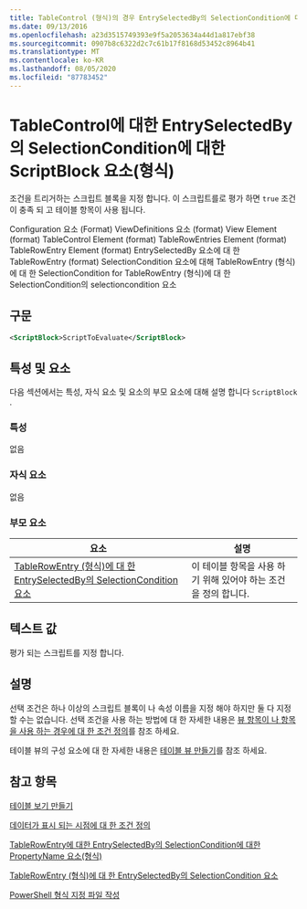 ```yaml
---
title: TableControl (형식)의 경우 EntrySelectedBy의 SelectionCondition에 대 한 ScriptBlock 요소 | Microsoft Docs
ms.date: 09/13/2016
ms.openlocfilehash: a23d3515749393e9f5a2053634a44d1a817ebf38
ms.sourcegitcommit: 0907b8c6322d2c7c61b17f8168d53452c8964b41
ms.translationtype: MT
ms.contentlocale: ko-KR
ms.lasthandoff: 08/05/2020
ms.locfileid: "87783452"
---
```

# <a name="scriptblock-element-for-selectioncondition-for-entryselectedby-for-tablecontrol-format"></a>TableControl에 대한 EntrySelectedBy의 SelectionCondition에 대한 ScriptBlock 요소(형식)

조건을 트리거하는 스크립트 블록을 지정 합니다. 이 스크립트를로 평가 하면 `true` 조건이 충족 되 고 테이블 항목이 사용 됩니다.

Configuration 요소 (Format) ViewDefinitions 요소 (format) View Element (format) TableControl Element (format) TableRowEntries Element (format) TableRowEntry Element (format) EntrySelectedBy 요소에 대 한 TableRowEntry (format) SelectionCondition 요소에 대해 TableRowEntry (형식)에 대 한 SelectionCondition for TableRowEntry (형식)에 대 한 SelectionCondition의 selectioncondition 요소

## <a name="syntax"></a>구문

```xml
<ScriptBlock>ScriptToEvaluate</ScriptBlock>
```

## <a name="attributes-and-elements"></a>특성 및 요소

다음 섹션에서는 특성, 자식 요소 및 요소의 부모 요소에 대해 설명 합니다 `ScriptBlock` .

### <a name="attributes"></a>특성

없음

### <a name="child-elements"></a>자식 요소

없음

### <a name="parent-elements"></a>부모 요소

|요소|설명|
|-------------|-----------------|
|[TableRowEntry (형식)에 대 한 EntrySelectedBy의 SelectionCondition 요소](./selectioncondition-element-for-entryselectedby-for-tablecontrol-format.md)|이 테이블 항목을 사용 하기 위해 있어야 하는 조건을 정의 합니다.|

## <a name="text-value"></a>텍스트 값

평가 되는 스크립트를 지정 합니다.

## <a name="remarks"></a>설명

선택 조건은 하나 이상의 스크립트 블록이 나 속성 이름을 지정 해야 하지만 둘 다 지정할 수는 없습니다. 선택 조건을 사용 하는 방법에 대 한 자세한 내용은 [뷰 항목이 나 항목을 사용 하는 경우에 대 한 조건 정의](./defining-conditions-for-displaying-data.md)를 참조 하세요.

테이블 뷰의 구성 요소에 대 한 자세한 내용은 [테이블 뷰 만들기](./creating-a-table-view.md)를 참조 하세요.

## <a name="see-also"></a>참고 항목

[테이블 보기 만들기](./creating-a-table-view.md)

[데이터가 표시 되는 시점에 대 한 조건 정의](./defining-conditions-for-displaying-data.md)

[TableRowEntry에 대한 EntrySelectedBy의 SelectionCondition에 대한 PropertyName 요소(형식)](./propertyname-element-for-selectioncondition-for-entryselectedby-for-tablerowentry-format.md)

[TableRowEntry (형식)에 대 한 EntrySelectedBy의 SelectionCondition 요소](./selectioncondition-element-for-entryselectedby-for-tablecontrol-format.md)

[PowerShell 형식 지정 파일 작성](./writing-a-powershell-formatting-file.md)
